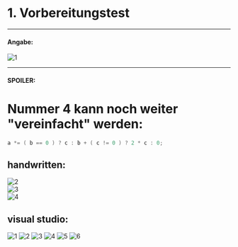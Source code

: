 # 1. Vorbereitungstest
-------------------------------
#### **Angabe**:  
![1](https://github.com/IxI-Enki/Probetest-pose-001/assets/138018029/c14e7da6-7001-4776-bc1c-1b96da7be4f9)  

-------------------------------
#### **SPOILER**: 
# Nummer 4 kann noch weiter "vereinfacht" werden: 
```cs
a *= ( b == 0 ) ? c : b + ( c != 0 ) ? 2 * c : 0;
```

## handwritten:  
![2](https://github.com/IxI-Enki/Probetest-pose-001/assets/138018029/4b53a284-61d5-432c-98d4-2f34d6a6094d)  
![3](https://github.com/IxI-Enki/Probetest-pose-001/assets/138018029/b28741a0-0ed0-4a5d-9f41-914588b7b5bf)  
![4](https://github.com/IxI-Enki/Probetest-pose-001/assets/138018029/4fc4c084-ee78-450d-a00b-2a4579198289)  

## visual studio:  
![1](https://github.com/IxI-Enki/Probetest-pose-001/assets/138018029/66384dc8-2efc-4f6a-a6bd-7993f23e3395)
![2](https://github.com/IxI-Enki/Probetest-pose-001/assets/138018029/1761ef96-5081-47fa-bf8a-9250c60af78c)
![3](https://github.com/IxI-Enki/Probetest-pose-001/assets/138018029/77c40307-0f8a-484c-899a-747a23f52ea7)
![4](https://github.com/IxI-Enki/Probetest-pose-001/assets/138018029/a64e10b7-7341-4f9f-9dbf-8c61add6c96f)
![5](https://github.com/IxI-Enki/Probetest-pose-001/assets/138018029/048782d8-c00e-455b-8248-7de9a9884beb)
![6](https://github.com/IxI-Enki/Probetest-pose-001/assets/138018029/368c7bb6-fbc5-434d-9b65-a3876c4bb3d4)

